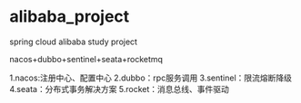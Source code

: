 # alibaba_project
spring cloud alibaba study project

nacos+dubbo+sentinel+seata+rocketmq

1.nacos:注册中心、配置中心
2.dubbo：rpc服务调用
3.sentinel：限流熔断降级
4.seata：分布式事务解决方案
5.rocket：消息总线、事件驱动
